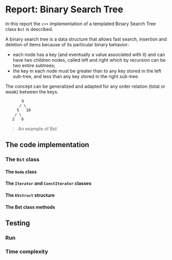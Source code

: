 # Report: Binary Search Tree

In this report the `c++` implementation of a templated Binary Search Tree class `Bst` is described.

A binary search tree is a data structure that allows fast search, insertion and deletion of items
because of its particular binary behavior:

- each node has a key (and eventually a value associated with it) and can have two children nodes,
called left and right which by recursion can be two entire subtrees;
- the key in each node must be greater than to any key stored in the left sub-tree, and less than
  any key stored in the right sub-tree.

The concept can be generalized and adapted for any order relation (total or weak) between the keys.

```
       9
      / \
     5   10
    / \
   2   6

```
> An example of Bst


## The code implementation


### The `Bst` class


#### The `Node` class


#### The `Iterator` and `ConstIterator` classes


#### The `KVstruct` structure


#### The Bst class methods


## Testing


### Run


### Time complexity
